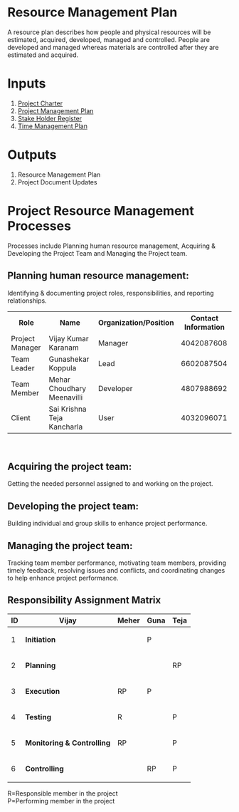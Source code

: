 
# Resource Management Plan
A resource plan describes how people and physical resources will be estimated, acquired, developed, managed and controlled. People are developed and managed whereas materials are controlled after they are estimated and acquired.

# Inputs
1. [Project Charter](https://github.com/KaranamVijayKumar/projectmanagement/blob/master/project-integration-management/project-charter.md)
2. [Project Management Plan](https://github.com/KaranamVijayKumar/projectmanagement/blob/master/project-integration-management/pmp.md)
3. [Stake Holder Register](https://github.com/KaranamVijayKumar/projectmanagement/blob/master/docs/Stakeholder_register)
4. [Time Management Plan](https://github.com/KaranamVijayKumar/projectmanagement/blob/master/project-schedule-management/Gantt_Chart_Image.PNG)

# Outputs
1. Resource Management Plan
2. Project Document Updates

# Project Resource Management Processes

Processes include Planning human resource management, Acquiring & Developing the Project Team and Managing the Project team.
## Planning human resource management: 
Identifying & documenting project roles, responsibilities, and reporting relationships.

<table>
  <tr>
    <th>Role</th>
    <th>Name</th>
    <th>Organization/Position</th>
    <th>Contact Information</th>
  </tr>
  <tr>
    <td>Project Manager</td>
    <td>Vijay Kumar Karanam</td>
    <td>Manager</td>
    <td>4042087608</td>
  </tr>
  <tr>
    <td>Team Leader</td>
    <td>Gunashekar Koppula</td>
    <td>Lead</td>
    <td>6602087504</td>
  </tr>
  <tr>
    <td>Team Member</td>
    <td>Mehar Choudhary Meenavilli</td>
    <td>Developer</td>
    <td>4807988692</td>
  </tr>
  <tr>
    <td>Client</td>
    <td>Sai Krishna Teja Kancharla</td>
    <td>User</td>
    <td>4032096071</td>
  </tr>
</table>
<br>

## Acquiring the project team: 
Getting the needed personnel assigned to and working on the project. 

## Developing the project team: 
Building individual and group skills to enhance project performance.

## Managing the project team: 
Tracking team member performance, motivating team members, providing timely feedback, resolving issues and conflicts, and coordinating changes to help enhance project performance.

## Responsibility Assignment Matrix

ID|Vijay| Meher| Guna| Teja|
---|---|---|---|---|
1 | **Initiation** | |<p>P</p>| |
2 | **Planning**   | | |<p> RP</p>|
3 | **Execution**|<p>RP</p>|<p>P</p>| |
4 | **Testing**|<p>R</p>| | <p>P</p>|
5 | **Monitoring & Controlling**| <p>RP</p>| |<p>P</p> |
6 | **Controlling**| | <p>RP</p>|<p>P</p>|

R=Responsible member in the project <br/>
P=Performing member in the project <br/>
